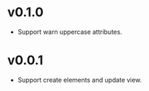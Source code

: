 # v0.1.0

- Support warn uppercase attributes.

# v0.0.1

- Support create elements and update view.
